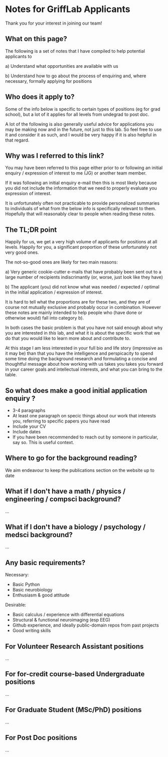# Notes for GriffLab Applicants 

Thank you for your interest in joining our team!


## What on this page? 

The following is a set of notes that I have compiled to help potential applicants to 

a) Understand what opportunities are available with us

b) Understand how to go about the process of enquiring and, where necessary, formally applying for positions


## Who does it apply to? 

Some of the info below is specific to certain types of positions (eg for grad school), but a lot of it applies for all levels from undegrad to post doc. 

A lot of the following is also generally useful advice for applications you may be making now and in the future, not just to this lab. 
So feel free to use it and consider it as such, and I would be very happy if it is also helpful in that regard.


## Why was I referred to this link? 

You may have been referred to this page either prior to or following an initial enquiry / expression of interest to me (JG) or another team member. 

If it was following an initial enquiry e-mail then this is most likely because you did not include the information that we need to properly evaluate you expression of interest.

It is unfortunately often not practicable to provide personalized summaries to individuals of what from the below info is specifically relevant to them. 
Hopefully that will reasonably clear to people when reading these notes. 


## The TL;DR point

Happily for us, we get a very high volume of applicants for positions at all levels. Happily for you, a significant proportion of these unfortunately not very good ones. 

The not-so-good ones are likely for two main reasons: 

a) Very generic cookie-cutter e-mails that have probably been sent out to a large number of recipients indiscrimantly (or, worse, just look like they have)

b) The applicant (you) did not know what was needed / expected / optimal in the initial application / expression of interest. 

It is hard to tell what the proportions are for these two, and they are of course not mutually exclusive and probably occur in combination. 
However these notes are mainly intended to help people who (have done or otherwise would) fall into category b).

In both cases the basic problem is that you have not said enough about why you are interested in *this* lab, and what it is about the specific work that we do that you would like to learn more about and contribute to. 

At this stage I am less interested in your full bio and life story (impressive as it may be) than that you have the intelligence and perspicacity to spend some time doing the
background research and formulating a concise and thoughtful message about how working with us takes you takes you forward in your career goals and intellectual interests, and what you can bring to the table. 



## So what does make a good initial application enquiry ?

- 3-4 paragraphs
- At least one paragraph on specic things about our work that interests you, referring to specific papers you have read
- Include your CV
- Include dates
- If you have been recommended to reach out by someone in particular, say so. This is useful context. 



## Where to go for the background reading?

We aim endeavour to keep the publications section on the website up to date



## What if I don't have a math / physics / engineering / compsci background?

...

## What if I don't have a biology / psychology / medsci background?

...


## Any basic requirements?

Necessary:

- Basic Python
- Basic neurobiology
- Enthusiasm & good attitude


Desirable: 

- Basic calculus / experience with differential equations
- Structural & functional neuroimaging (esp EEG)
- Github experience, and ideally public-domain repos from past projects
- Good writing skills




## For Volunteer Research Assistant positions

...

## For for-credit course-based Undergraduate positions

...

## For Graduate Student (MSc/PhD) positions

...

## For Post Doc positions 

...






